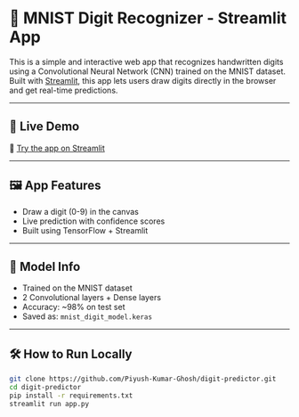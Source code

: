 # 🧠 MNIST Digit Recognizer - Streamlit App

This is a simple and interactive web app that recognizes handwritten digits using a Convolutional Neural Network (CNN) trained on the MNIST dataset. Built with [Streamlit](https://streamlit.io), this app lets users draw digits directly in the browser and get real-time predictions.

---

## 🚀 Live Demo

🔗 [Try the app on Streamlit](https://digit-predictor-hqfeqrpxxs5vvkgefv7ltp.streamlit.app/)


---

## 🖼️ App Features

- Draw a digit (0-9) in the canvas
- Live prediction with confidence scores
- Built using TensorFlow + Streamlit

---

## 🧠 Model Info

- Trained on the MNIST dataset
- 2 Convolutional layers + Dense layers
- Accuracy: ~98% on test set
- Saved as: `mnist_digit_model.keras`

---

## 🛠️ How to Run Locally

```bash
git clone https://github.com/Piyush-Kumar-Ghosh/digit-predictor.git
cd digit-predictor
pip install -r requirements.txt
streamlit run app.py
